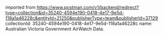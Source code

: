 imported from https://www.postman.com/v1/backend/redirect?type=collection&id=35240-4594e190-0418-4e17-9e5d-118a1a46228c&entityId=21250&publisherType=team&publisherId=37129
collectionId: 35240-4594e190-0418-4e17-9e5d-118a1a46228c
name: Australian Victoria Government AirWatch
                                    Data.